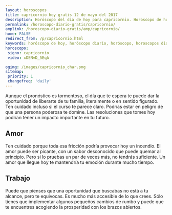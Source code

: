 ```yaml
---
layout: horoscopos
title: capricornio hoy gratis 12 de mayo del 2017 
description: Horóscopo del dia de hoy para capricornio. Horoscopo de hoy 12 de mayo del 2017. Las predicciones de amor, trabajo, vida personal gratis.
permalink: /horoscopo-diario-gratis/capricornio/
amplink: /horoscopo-diario-gratis/amp/capricornio/
home: FALSE
redirect_from: /p/capricornio.html
keywords: horóscopo de hoy, horóscopo diario, horóscopo, horoscopos diarios gratis del dia de hoy, horóscopo diario gratis,horóscopo 2017, horóscopo esperanza gracia, horoscopo capricornio hoy, horoscop, horóscopos gratis, horoscopo capricornio, horoscopo capricornio 2017, Tarot, Astrologia, Zodíaco, capricornio, horoscopo gratis
horoscopo:
 signo: capricornio
 video: xDENvD_5EqA

ogimg: /images/capricornio_char.png
sitemap:
 priority: 1
 changefreq: 'daily'
---
```



Aunque el pronóstico es tormentoso, el día que te espera te puede dar la oportunidad de liberarte de tu familia, literalmente o en sentido figurado. Ten cuidado incluso si el curso te parece claro. Podrías estar en peligro de que una persona poderosa te domine. Las resoluciones que tomes hoy podrían tener un impacto importante en tu futuro.

## Amor

Ten cuidado porque toda esa fricción podría provocar hoy un incendio. El amor puede ser picante, con un sabor desconocido que puede quemar al principio. Pero si lo pruebas un par de veces más, no tendrás suficiente. Un amor que llegue hoy te mantendría tu emoción durante mucho tiempo.

## Trabajo

Puede que pienses que una oportunidad que buscabas no está a tu alcance, pero te equivocas. Es mucho más accesible de lo que crees. Sólo tienes que implementar algunos pequeños cambios de rumbo y puede que te encuentres acogiendo la prosperidad con los brazos abiertos.